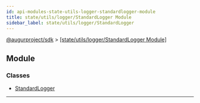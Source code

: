 ```yaml
---
id: api-modules-state-utils-logger-standardlogger-module
title: state/utils/logger/StandardLogger Module
sidebar_label: state/utils/logger/StandardLogger
---
```


[@augurproject/sdk](api-readme.md) > [[state/utils/logger/StandardLogger Module]](api-modules-state-utils-logger-standardlogger-module.md)

## Module

### Classes

* [StandardLogger](api-classes-state-utils-logger-standardlogger-standardlogger.md)

---

